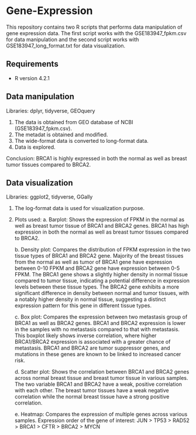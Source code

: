 # Gene-Expression
This repository contains two R scripts that performs data manipulation of gene expression data. The first script works with the GSE183947_fpkm.csv for data manipulation and the second script works with GSE183947_long_format.txt for data visualization.

## Requirements
- R version 4.2.1
    
## Data manipulation
Libraries: dplyr, tidyverse, GEOquery
1. The data is obtained from GEO database of NCBI (GSE183947_fpkm.csv).
2. The metadat is obtained and modified.
3. The wide-format data is converted to long-format data.
4. Data is explored.

Conclusion: BRCA1 is highly expressed in both the normal as well as breast tumor tissues compared to BRCA2.

## Data visualization 
Libraries: ggplot2, tidyverse, GGally
1. The log-format data is used for visualization purpose.
2. Plots used:
   a. Barplot: Shows the expression of FPKM in the normal as well as breast tumor tissue of BRCA1 and BRCA2 genes.
      BRCA1 has high expression in both the normal as well as breast tumor tissues compared to BRCA2.
   
   b. Density plot: Compares the distribution of FPKM expression in the two tissue types of BRCA1 and BRCA2 gene.
      Majority of the breast tissues from the normal as well as tumor of BRCA1 gene have expression between 0-10 FPKM and BRCA2 gene have expression between 0-5         FPKM.
      The BRCA1 gene shows a slightly higher density in normal tissue compared to tumor tissue, indicating a potential difference in expression levels                   between these tissue types.
      The BRCA2 gene exhibits a more significant difference in density between normal and tumor tissues, with a notably higher density in normal tissue,                 suggesting a distinct expression pattern for this gene in different tissue types.
   
   c. Box plot: Compares the expression between two metastasis group of BRCA1 as well as BRCA2 genes.
      BRCA1 and BRCA2 expression is lower in the samples with no metastasis compared to that with metastasis.
      This boxplot likely shows inverse correlation, where higher BRCA1/BRCA2 expression is associated with a greater chance of metastasis.
      BRCA1 and BRCA2 are tumor suppressor genes, and mutations in these genes are known to be linked to increased cancer risk.

   d. Scatter plot: Shows the correlation between BRCA1 and BRCA2 genes across normal breast tissue and breast tumor tissue in various samples.
      The two variable BRCA1 and BRCA2 have a weak, positive correlation with each other.
      The breast tumor tissues have a weak negative correlation while the normal breast tissue have a strong positive correlation.
   
   e. Heatmap: Compares the expression of multiple genes across various samples.
      Expression order of the gene of interest: JUN > TP53 > RAD52 > BRCA1 > CFTR > BRCA2 > MYCN


